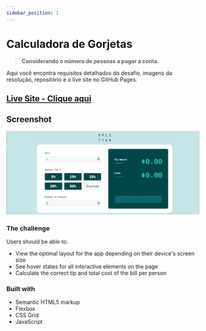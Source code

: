 ```yaml
---
sidebar_position: 1
---
```


# Calculadora de Gorjetas

> **Considerando o número de pessoas a pagar a conta.**

Aqui você encontra requisitos detalhados do desafio, imagens da resolução, repositório e o live site no GitHub Pages.

## [**Live Site - Clique aqui**](https://lucaspicinini.github.io/front-end-mentor-challenges/tip-calculator-app-main/)

## Screenshot

![](./img/tip-calculator-app-main.jpg)

### The challenge

Users should be able to:

- View the optimal layout for the app depending on their device's screen size
- See hover states for all interactive elements on the page
- Calculate the correct tip and total cost of the bill per person

### Built with

- Semantic HTML5 markup
- Flexbox
- CSS Grid
- JavaScript
